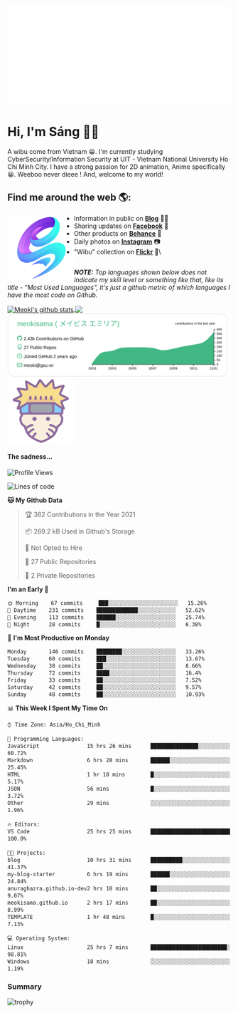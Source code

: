 <p align="center">
<a href="https://meokisama.github.io">
    <img src="effect.svg"/>
</a>
</p>

# Hi, I'm Sáng 👋🏾
A wibu come from Vietnam 😀. I'm currently studying CyberSecurity/Information Security at UIT - Vietnam National University Ho Chi Minh City. I have a strong passion for 2D animation, Anime specifically 😀. Weeboo never dieee ! And, welcome to my world!


## Find me around the web 🌎:
<a href="https://facebook.com/slytherinnn/"><img align="left" width="150" height="150" src="https://github.com/meokisama/meokisama/blob/master/image/2750554.png"> </a>
- Information in public on <a href="https://meokisama.github.io/">__Blog__</a> ✍🏾
- Sharing updates on <a href="https://facebook.com/slytherinnn/">__Facebook__</a> 💼
- Other products on <a href="https://www.behance.net/meokisama">__Behance__</a> 🏓
- Daily photos on <a href="https://www.instagram.com/hi.im.meoki/">__Instagram__</a> 📷
- "Wibu" collection on <a href="https://www.flickr.com/photos/meokisama/albums">__Flickr__</a> 👾\
##
___NOTE:___ _Top languages shown below does not indicate my skill level or something like that, like its title - "Most Used Languages", it's just a github metric of which languages I have the most code on Github._


<a href="https://github.com/meokisama">
  <img align="center" src="https://github-readme-stats.vercel.app/api?username=meokisama&show_icons=true&include_all_commits=true&theme=vue&count_private=true&line_height=28.8" alt="Meoki's github stats" />
</a>
<a href="https://github.com/meokisama">
  <img align="center" src="https://github-readme-stats.vercel.app/api/top-langs/?username=meokisama&layout=compact&theme=vue&langs_count=10" />
</a>

<div style="overflow: hidden;justify-content:space-around;">
  <img align="center" src="https://raw.githubusercontent.com/meokisama/meokisama/master/profile-summary-card-output/vue/0-profile-details.svg"/>
  <img align="center" src="image/favicon.png" width="150">
</div>

#### The sadness...

<!--START_SECTION:waka-->
![Profile Views](http://img.shields.io/badge/Profile%20Views-23-blue)

![Lines of code](https://img.shields.io/badge/From%20Hello%20World%20I%27ve%20Written-1.8%20million%20lines%20of%20code-blue)

**🐱 My Github Data** 

> 🏆 362 Contributions in the Year 2021
 > 
> 📦 269.2 kB Used in Github's Storage 
 > 
> 🚫 Not Opted to Hire
 > 
> 📜 27 Public Repositories 
 > 
> 🔑 2 Private Repositories  
 > 
**I'm an Early 🐤** 

```text
🌞 Morning    67 commits     ███░░░░░░░░░░░░░░░░░░░░░░   15.26% 
🌆 Daytime    231 commits    █████████████░░░░░░░░░░░░   52.62% 
🌃 Evening    113 commits    ██████░░░░░░░░░░░░░░░░░░░   25.74% 
🌙 Night      28 commits     █░░░░░░░░░░░░░░░░░░░░░░░░   6.38%

```
📅 **I'm Most Productive on Monday** 

```text
Monday       146 commits    ████████░░░░░░░░░░░░░░░░░   33.26% 
Tuesday      60 commits     ███░░░░░░░░░░░░░░░░░░░░░░   13.67% 
Wednesday    38 commits     ██░░░░░░░░░░░░░░░░░░░░░░░   8.66% 
Thursday     72 commits     ████░░░░░░░░░░░░░░░░░░░░░   16.4% 
Friday       33 commits     ██░░░░░░░░░░░░░░░░░░░░░░░   7.52% 
Saturday     42 commits     ██░░░░░░░░░░░░░░░░░░░░░░░   9.57% 
Sunday       48 commits     ██░░░░░░░░░░░░░░░░░░░░░░░   10.93%

```


📊 **This Week I Spent My Time On** 

```text
⌚︎ Time Zone: Asia/Ho_Chi_Minh

💬 Programming Languages: 
JavaScript               15 hrs 26 mins      ███████████████░░░░░░░░░░   60.72% 
Markdown                 6 hrs 28 mins       ██████░░░░░░░░░░░░░░░░░░░   25.45% 
HTML                     1 hr 18 mins        █░░░░░░░░░░░░░░░░░░░░░░░░   5.17% 
JSON                     56 mins             █░░░░░░░░░░░░░░░░░░░░░░░░   3.72% 
Other                    29 mins             ░░░░░░░░░░░░░░░░░░░░░░░░░   1.96%

🔥 Editors: 
VS Code                  25 hrs 25 mins      █████████████████████████   100.0%

🐱‍💻 Projects: 
blog                     10 hrs 31 mins      ██████████░░░░░░░░░░░░░░░   41.37% 
my-blog-starter          6 hrs 19 mins       ██████░░░░░░░░░░░░░░░░░░░   24.84% 
anuraghazra.github.io-dev2 hrs 18 mins       ██░░░░░░░░░░░░░░░░░░░░░░░   9.07% 
meokisama.github.io      2 hrs 17 mins       ██░░░░░░░░░░░░░░░░░░░░░░░   8.99% 
TEMPLATE                 1 hr 48 mins        █░░░░░░░░░░░░░░░░░░░░░░░░   7.13%

💻 Operating System: 
Linux                    25 hrs 7 mins       ████████████████████████░   98.81% 
Windows                  18 mins             ░░░░░░░░░░░░░░░░░░░░░░░░░   1.19%

```


<!--END_SECTION:waka-->
### Summary
![trophy](https://github-profile-trophy.vercel.app/?username=meokisama)
